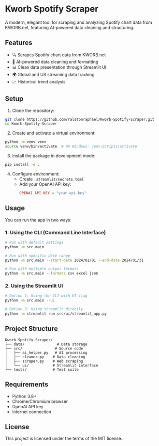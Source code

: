 # Kworb Spotify Scraper

A modern, elegant tool for scraping and analyzing Spotify chart data from KWORB.net, featuring AI-powered data cleaning and structuring.

## Features

- 🔍 Scrapes Spotify chart data from KWORB.net
- 🤖 AI-powered data cleaning and formatting
- 📊 Clean data presentation through Streamlit UI
- 🌍 Global and US streaming data tracking
- 📈 Historical trend analysis

## Setup

1. Clone the repository:

```bash
git clone https://github.com/ralstonraphael/Kworb-Spotify-Scraper.git
cd Kworb-Spotify-Scraper
```

2. Create and activate a virtual environment:

```bash
python -m venv venv
source venv/bin/activate  # On Windows: venv\Scripts\activate
```

3. Install the package in development mode:

```bash
pip install -e .
```

4. Configure environment:
   - Create `.streamlit/secrets.toml`
   - Add your OpenAI API key:
     ```toml
     OPENAI_API_KEY = "your-api-key"
     ```

## Usage

You can run the app in two ways:

### 1. Using the CLI (Command Line Interface)

```bash
# Run with default settings
python -m src.main

# Run with specific date range
python -m src.main --start-date 2024/01/01 --end-date 2024/01/31

# Run with multiple output formats
python -m src.main --formats csv excel json
```

### 2. Using the Streamlit UI

```bash
# Option 1: Using the CLI with UI flag
python -m src.main --ui

# Option 2: Using streamlit directly
python -m streamlit run src/ui/streamlit_app.py
```

## Project Structure

```
Kworb-Spotify-Scraper/
├── data/               # Data storage
├── src/               # Source code
│   ├── ai_helper.py   # AI processing
│   ├── cleaner.py    # Data cleaning
│   ├── scraper.py    # Web scraping
│   └── ui/           # Streamlit interface
└── tests/            # Test suite
```

## Requirements

- Python 3.8+
- Chrome/Chromium browser
- OpenAI API key
- Internet connection

## License

This project is licensed under the terms of the MIT license.
